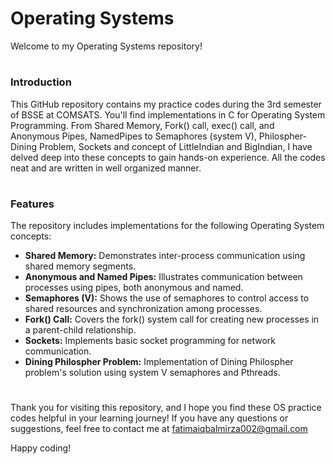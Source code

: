 
# Operating Systems
Welcome to my Operating Systems repository!
 
 # <h3>Introduction</h3>
This GitHub repository contains my practice codes during the 3rd semester of BSSE at COMSATS. You'll find implementations in C for Operating System Programming.
From Shared Memory, Fork() call, exec() call, and Anonymous Pipes, NamedPipes to Semaphores (system V), Philospher-Dining Problem, Sockets and concept of LittleIndian and BigIndian, I have delved deep into these concepts to gain hands-on experience.
All the codes neat and are written in well organized manner.

# <h3>Features</h3>
The repository includes implementations for the following Operating System concepts:

- **Shared Memory:** Demonstrates inter-process communication using shared memory segments.
- **Anonymous and Named Pipes:** Illustrates communication between processes using pipes, both anonymous and named.
- **Semaphores (V):** Shows the use of semaphores to control access to shared resources and synchronization among processes.
- **Fork() Call:** Covers the fork() system call for creating new processes in a parent-child relationship.
- **Sockets:** Implements basic socket programming for network communication.
- **Dining Philospher Problem:** Implementation of Dining Philospher problem's solution using system V semaphores and Pthreads.

# 
Thank you for visiting this repository, and I hope you find these OS practice codes helpful in your learning journey! If you have any questions or suggestions, 
feel free to contact me at fatimaiqbalmirza002@gmail.com

Happy coding!
